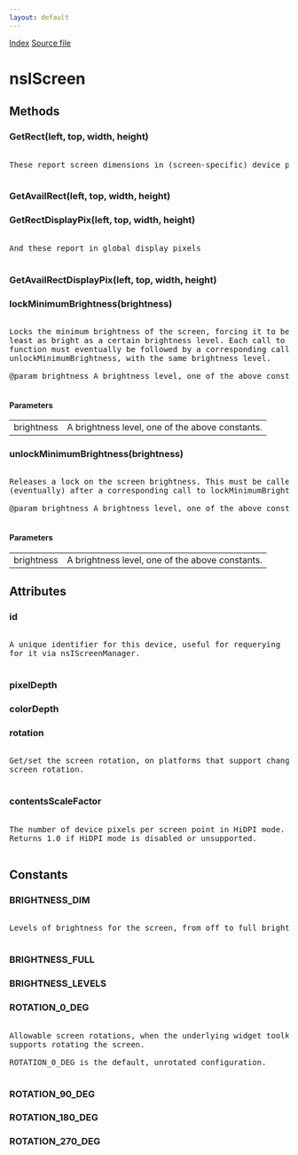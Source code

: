 ```yaml
---
layout: default
---
```

<div id='links'><a href="../index.html">Index</a>
<a href="http://dxr.mozilla.org/mozilla-central/source/widget/nsIScreen.idl">Source file</a>
</div>

# nsIScreen #

## Methods ##

### GetRect(left, top, width, height) ###
<pre>  
These report screen dimensions in (screen-specific) device pixels  
  
</pre>
### GetAvailRect(left, top, width, height) ###

### GetRectDisplayPix(left, top, width, height) ###
<pre>  
And these report in global display pixels  
  
</pre>
### GetAvailRectDisplayPix(left, top, width, height) ###

### lockMinimumBrightness(brightness) ###
<pre>  
Locks the minimum brightness of the screen, forcing it to be at  
least as bright as a certain brightness level. Each call to this  
function must eventually be followed by a corresponding call to  
unlockMinimumBrightness, with the same brightness level.  
  
@param brightness A brightness level, one of the above constants.  
  
</pre>
#### Parameters ####

<table>

<tr>
<td>brightness</td>
<td>A brightness level, one of the above constants.  
</td>
</tr>

</table>

### unlockMinimumBrightness(brightness) ###
<pre>  
Releases a lock on the screen brightness. This must be called  
(eventually) after a corresponding call to lockMinimumBrightness.  
  
@param brightness A brightness level, one of the above constants.  
  
</pre>
#### Parameters ####

<table>

<tr>
<td>brightness</td>
<td>A brightness level, one of the above constants.  
</td>
</tr>

</table>

## Attributes ##

### id ###
<pre>  
A unique identifier for this device, useful for requerying  
for it via nsIScreenManager.  
  
</pre>
### pixelDepth ###

### colorDepth ###

### rotation ###
<pre>  
Get/set the screen rotation, on platforms that support changing  
screen rotation.  
  
</pre>
### contentsScaleFactor ###
<pre>  
The number of device pixels per screen point in HiDPI mode.  
Returns 1.0 if HiDPI mode is disabled or unsupported.  
  
</pre>
## Constants ##

### BRIGHTNESS_DIM ###
<pre>  
Levels of brightness for the screen, from off to full brightness.  
  
</pre>
### BRIGHTNESS_FULL ###

### BRIGHTNESS_LEVELS ###

### ROTATION_0_DEG ###
<pre>  
Allowable screen rotations, when the underlying widget toolkit  
supports rotating the screen.  
  
ROTATION_0_DEG is the default, unrotated configuration.  
  
</pre>
### ROTATION_90_DEG ###

### ROTATION_180_DEG ###

### ROTATION_270_DEG ###
